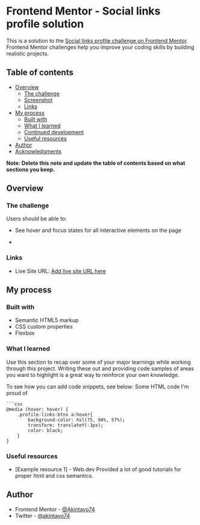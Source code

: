 # Frontend Mentor - Social links profile solution

This is a solution to the [Social links profile challenge on Frontend Mentor](https://www.frontendmentor.io/challenges/social-links-profile-UG32l9m6dQ). Frontend Mentor challenges help you improve your coding skills by building realistic projects. 

## Table of contents

- [Overview](#overview)
  - [The challenge](#the-challenge)
  - [Screenshot](#screenshot)
  - [Links](#links)
- [My process](#my-process)
  - [Built with](#built-with)
  - [What I learned](#what-i-learned)
  - [Continued development](#continued-development)
  - [Useful resources](#useful-resources)
- [Author](#author)
- [Acknowledgments](#acknowledgments)

**Note: Delete this note and update the table of contents based on what sections you keep.**

## Overview

### The challenge

Users should be able to:

- See hover and focus states for all interactive elements on the page
*

### Links

- Live Site URL: [Add live site URL here](https://social-link-profile-sandy.vercel.app/)

## My process

### Built with

- Semantic HTML5 markup
- CSS custom properties
- Flexbox

### What I learned

Use this section to recap over some of your major learnings while working through this project. Writing these out and providing code samples of areas you want to highlight is a great way to reinforce your own knowledge.

To see how you can add code snippets, see below:
Some HTML code I'm proud of</h1>
```
```css
@media (hover: hover) {
    .profile-links-btns a:hover{
        background-color: hsl(75, 94%, 57%);
        transform: translateY(-3px);
        color: black;
    }
}
```

### Useful resources

- [Example resource 1] - Web.dev Provided a lot of good tutorials for proper html and css semantics.


## Author

- Frontend Mentor - [@Akintayo74](https://www.frontendmentor.io/profile/Akintayo74)
- Twitter - [@akintayo74](https://www.twitter.com/akintayo74)

